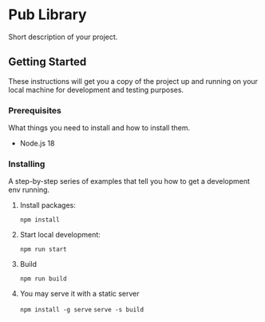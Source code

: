 # Pub Library

Short description of your project.

## Getting Started

These instructions will get you a copy of the project up and running on your local machine for development and testing purposes.

### Prerequisites

What things you need to install and how to install them.

- Node.js 18

### Installing

A step-by-step series of examples that tell you how to get a development env running.

1. Install packages:

   ``` npm install ```

2. Start local development:

   ``` npm run start ```

3. Build

   ``` npm run build ```

4. You may serve it with a static server

   ``` npm install -g serve ```
   ``` serve -s build ```